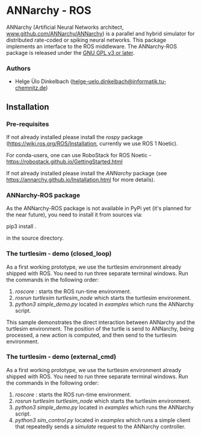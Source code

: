 # ANNarchy - ROS

ANNarchy (Artificial Neural Networks architect, www.github.com/ANNarchy/ANNarchy) is a parallel and hybrid simulator for distributed rate-coded or spiking neural networks. This package implements an interface to the ROS middleware. The ANNarchy-ROS package is released under the [GNU GPL v3 or later](http://www.gnu.org/licenses/gpl.html).

### Authors

* Helge Ülo Dinkelbach (helge-uelo.dinkelbach@informatik.tu-chemnitz.de)

## Installation

### Pre-requisites

If not already installed please install the *rospy* package (https://wiki.ros.org/ROS/Installation, currently we use ROS 1 Noetic).

For conda-users, one can use RoboStack for ROS Noetic - https://robostack.github.io/GettingStarted.html

If not already installed please install the *ANNarchy* package (see https://annarchy.github.io/Installation.html for more details).

### ANNarchy-ROS package

As the ANNarchy-ROS package is not available in PyPi yet (it's planned for the near future), you need to install it from sources via:

pip3 install .

in the source directory.

### The turtlesim - demo (closed_loop)

As a first working prototype, we use the turtlesim environment already shipped with ROS. You need to run three separate terminal windows. Run the commands in the following order:

1. *roscore* : starts the ROS run-time environment.
2. *rosrun turtlesim turtlesim_node* which starts the turtlesim environment.
3. *python3 simple_demo.py* located in *examples* which runs the ANNarchy script.

This sample demonstrates the direct interaction between ANNarchy and the turtlesim environment. The position of the turtle is send to ANNarchy, being processed, a new action is computed, and then send to the turtlesim environment.

### The turtlesim - demo (external_cmd)

As a first working prototype, we use the turtlesim environment already shipped with ROS. You need to run three separate terminal windows. Run the commands in the following order:

1. *roscore* : starts the ROS run-time environment.
2. *rosrun turtlesim turtlesim_node* which starts the turtlesim environment.
3. *python3 simple_demo.py* located in *examples* which runs the ANNarchy script.
3. *python3 sim_control.py* located in *examples* which runs a simple client that repeatedly sends a *simulate* request to the ANNarchy controller.







